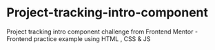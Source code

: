 # Project-tracking-intro-component
 Project tracking intro component challenge from Frontend Mentor - Frontend practice example using HTML , CSS &amp; JS
